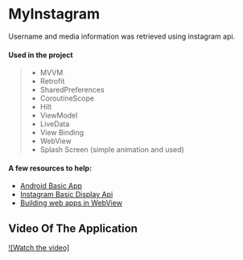 # MyInstagram
Username and media information was retrieved using instagram api.

#### Used in the project
>+ MVVM
>+ Retrofit
>+ SharedPreferences
>+ CoroutineScope
>+ Hilt
>+ ViewModel
>+ LiveData
>+ View Binding
>+ WebView
>+ Splash Screen (simple animation and used)

#### A few resources to help:
- [Android Basic App](https://levelup.gitconnected.com/android-basic-app-using-mvvm-hilt-coroutines-flow-retrofit-and-coil-433763542ee0)
- [Instagram Basic Display Api](https://developers.facebook.com/docs/instagram-basic-display-api)
- [Building web apps in WebView](https://developer.android.com/guide/webapps/webview)

## Video Of The Application
[![Watch the video]](https://user-images.githubusercontent.com/50488105/134523391-92250430-2914-4de8-a21f-69cc917fc827.mp4)
